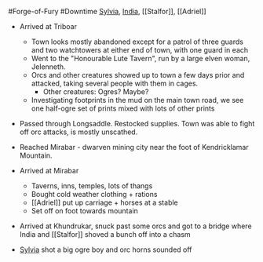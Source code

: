 #Forge-of-Fury #Downtime 
[Sylvia](PCs/Past/Sylvia.md), [India](PCs/Past/India.md), [[Stalfor]], [[Adriel]]

- Arrived at Triboar
	- Town looks mostly abandoned except for a patrol of three guards and two watchtowers at either end of town, with one guard in each
	- Went to the "Honourable Lute Tavern", run by a large elven woman, Jelenneth.
	- Orcs and other creatures showed up to town a few days prior and attacked, taking several people with them in cages.
		- Other creatures: Ogres? Maybe?
	- Investigating footprints in the mud on the main town road, we see one half-ogre set of prints mixed with lots of other prints
- Passed through Longsaddle. Restocked supplies. Town was able to fight off orc attacks, is mostly unscathed.
- Reached Mirabar - dwarven mining city near the foot of Kendricklamar Mountain.
- Arrived at Mirabar
	- Taverns, inns, temples, lots of thangs
	- Bought cold weather clothing + rations
	- [[Adriel]] put up carriage + horses at a stable
	- Set off on foot towards mountain

- Arrived at Khundrukar, snuck past some orcs and got to a bridge where India and [[Stalfor]] shoved a bunch off into a chasm
- [Sylvia](PCs/Past/Sylvia.md) shot a big ogre boy and orc horns sounded off